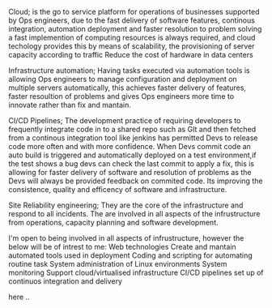 
Cloud; is the go to service platform for operations of businesses supported by Ops engineers, due to the fast delivery of software features, continous integration, automation deployment and faster resolution to problem solving a fast implemention of computing resources is always required, and cloud techology provides this by means of scalability, the provisioning of server capacity according to traffic
Reduce the cost of hardware in data centers



Infrastructure automation; Having tasks executed via automation tools is allowing Ops engineers to manage configuration and deployment on multiple servers automatically, this achieves faster delivery of features, faster resoultion of problems and gives Ops engineers more time to innovate rather than fix and mantain. 

CI/CD Pipelines; The development practice of requiring developers to frequently integrate code in to a shared repo such as GIt and then fetched from a continous integration tool like jenkins has permitted Devs to release code more often and with more confidence.
When Devs commit code an auto build is triggered and automatically deployed on a test environment,if the test shows a bug devs can check the last commit to apply a fix, this is allowing for faster delivery of software and resolution of problems as the Devs will always be provided feedback on commited code.
Its improving the consistence, quality and efficency of software and infrastructure.


Site Reliability engineering; They are the core of the infrastructure and respond to all incidents. The are involved in all aspects of the infrustructure from operations, capacity planning and software development. 

I'm open to being involved in all aspects of infrustructure, however the below will be of intrest to me:
Web technologies
Create and mantain automated tools used in deployment 
Coding and scripting for automating routine task
System administration of Linux environments
System monitoring
Support cloud/virtualised infrastructure
CI/CD pipelines set up of continuos integration and delivery





















here ..
